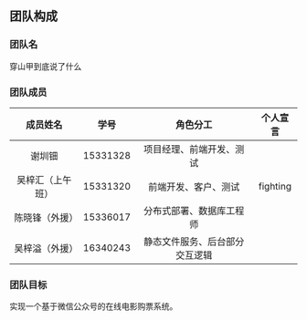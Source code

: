 ## 团队构成

### 团队名

穿山甲到底说了什么

### 团队成员

|     成员姓名     |   学号   |            角色分工            | 个人宣言 |
| :--------------: | :------: | :----------------------------: | :------: |
|      谢圳钿      | 15331328 |    项目经理、前端开发、测试    |          |
| 吴梓汇（上午班） | 15331320 |      前端开发、客户、测试      | fighting |
|  陈晓锋（外援）  | 15336017 |    分布式部署、数据库工程师    |          |
|  吴梓溢（外援）  | 16340243 | 静态文件服务、后台部分交互逻辑 |          |

### 团队目标

实现一个基于微信公众号的在线电影购票系统。